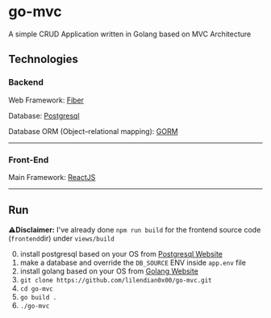 # go-mvc
A simple CRUD Application written in Golang based on MVC Architecture

## Technologies

### Backend ###
Web Framework: [Fiber](https://github.com/gofiber/fiber)

Database: [Postgresql](https://www.postgresql.org/)

Database ORM (Object–relational mapping): [GORM](https://github.com/go-gorm/gorm)

-------------------
### Front-End ###
Main Framework: [ReactJS](https://reactjs.org/)

-------------------

## Run
⚠️**Disclaimer:** I've already done `npm run build` for the frontend source code (`frontend`dir) under `views/build`

0. install postgresql based on your OS from [Postgresql Website](https://www.postgresql.org/download/)
1. make a database and override the `DB_SOURCE` ENV inside `app.env` file
2. install golang based on your OS from [Golang Website](https://go.dev/dl/)
3. `git clone https://github.com/lilendian0x00/go-mvc.git`
4. `cd go-mvc`
5. `go build .`
6. `./go-mvc`